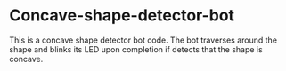 # Concave-shape-detector-bot
This is a concave shape detector bot code. The bot traverses around the shape and blinks its LED upon completion if detects that the shape is concave.
